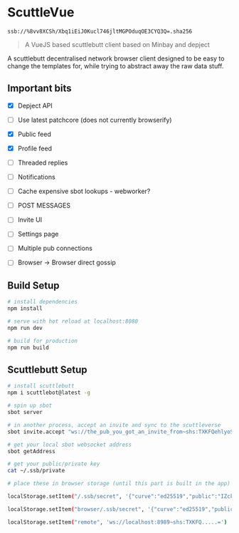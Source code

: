 # ScuttleVue

`ssb://%8vv8XCSh/Xbq1iEiJ0Kucl746jltMGPOduqOE3CYQ3Q=.sha256`

> A VueJS based scuttlebutt client based on Minbay and depject

A scuttlebutt decentralised network browser client designed to be easy to change the templates for, while trying to abstract away the raw data stuff.


## Important bits

- [x] Depject API
- [ ] Use latest patchcore (does not currently browserify)
- [x] Public feed
- [x] Profile feed
- [ ] Threaded replies
- [ ] Notifications
- [ ] Cache expensive sbot lookups - webworker?
- [ ] POST MESSAGES
- [ ] Invite UI
- [ ] Settings page
- [ ] Multiple pub connections
- [ ] Browser -> Browser direct gossip


## Build Setup

``` bash
# install dependencies
npm install

# serve with hot reload at localhost:8080
npm run dev

# build for production
npm run build

```

## Scuttlebutt Setup

``` bash
# install scuttlebutt
npm i scuttlebot@latest -g

# spin up sbot
sbot server

# in another process, accept an invite and sync to the scuttleverse
sbot invite.accept "ws://the_pub_you_got_an_invite_from~shs:TXKFQehlyoS_invite_code_blah_blah="

# get your local sbot websocket address
sbot getAddress

# get your public/private key
cat ~/.ssb/private

# place these in browser storage (until this part is built in the app)

localStorage.setItem("/.ssb/secret", '{"curve":"ed25519","public":"IZckcDcgB....."}')

localStorage.setItem("browser/.ssb/secret", '{"curve":"ed25519","public":"IZckcDcgB....."}')

localStorage.setItem("remote", 'ws://localhost:8989~shs:TXKFQ.....=')
```

```
